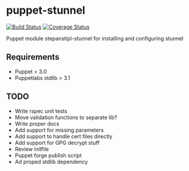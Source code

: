 puppet-stunnel
==============
[![Build Status](https://travis-ci.org/stepanstipl/puppet-stunnel.png?branch=master)](https://travis-ci.org/stepanstipl/puppet-stunnel)
[![Coverage Status](https://coveralls.io/repos/stepanstipl/puppet-stunnel/badge.png)](https://coveralls.io/r/stepanstipl/puppet-stunnel)

Puppet module stepanstipl-stunnel for installing and configuring stunnel

Requirements
------------
- Puppet > 3.0
- Puppetlabs stdlib > 3.1

TODO
----
- Write rspec unit tests
- Move validation functions to separate lib?
- Write proper docs
- Add support for missing parameters
- Add support to handle cert files directly
- Add support for GPG decrypt stuff
- Review initfile
- Puppet forge publish script
- Ad proped stdlib dependency
